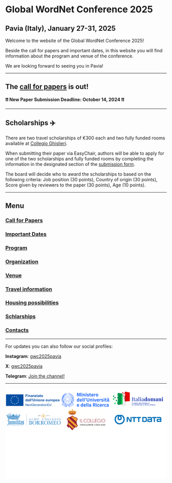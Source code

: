 # Global WordNet Conference 2025
## Pavia (Italy), January 27-31, 2025

Welcome to the website of the Global WordNet Conference 2025!

Beside the call for papers and important dates, in this website you will find information about the program and venue of the conference. 

We are looking forward to seeing you in Pavia!

---
## The [call for papers](cfp.md) is out! 

**❗️❗️ New Paper Submission Deadline: October 14, 2024 ❗️❗️**

---

## Scholarships ✈️
There are two travel scholarships of €300 each and two fully funded rooms available at [Collegio Ghislieri](https://www.ghislieri.it/). 

When submitting their paper via EasyChair, authors will be able to apply for one of the two scholarships and fully funded rooms by completing the information in the designated section of the [submission form](https://easychair.org/conferences/?conf=gwc2025). 

The board will decide who to award the scholarships to based on the following criteria: Job position (30 points), Country of origin (30 points), Score given by reviewers to the paper (30 points), Age (10 points).

--- 

## Menu

### [Call for Papers](cfp.md)
### [Important Dates](dates.md)
### [Program](program.md)
### [Organization](organization.md)
### [Venue](venue.md)
### [Travel information](travel.md)
### [Housing possibilities](housing.md)
### [Schlarships](scholarship.md)
### [Contacts](contacts.md)

---

For updates you can also follow our social profiles:
<br>

**Instagram**: [gwc2025pavia](https://www.instagram.com/gwc2025pavia?igsh=MWZxY21raDJtam96cg==)
<br>

**X**: [gwc2025pavia](https://x.com/gwc2025pavia)
<br>

**Telegram**: [Join the channel!](https://t.me/gwc2025pavia)
<br>

---

<img src="loghiGWC/loghiuniti5.png">



